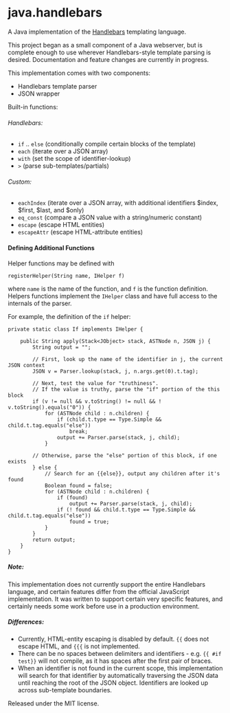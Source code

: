 java.handlebars
===============

A Java implementation of the [Handlebars] templating language. 

This project began as a small component of a Java webserver, but is complete enough to use wherever Handlebars-style template parsing is desired. Documentation and feature changes are currently in progress.

This implementation comes with two components:

* Handlebars template parser
* JSON wrapper

Built-in functions:

###### Handlebars:

* `if` .. `else` (conditionally compile certain blocks of the template)
* `each` (iterate over a JSON array)
* `with` (set the scope of identifier-lookup)
* `>` (parse sub-templates/partials)

###### Custom: 

* `eachIndex` (iterate over a JSON array, with additional identifiers $index, $first, $last, and $only)
* `eq_const` (compare a JSON value with a string/numeric constant)
* `escape` (escape HTML entities)
* `escapeAttr` (escape HTML-attribute entities)

#### Defining Additional Functions

Helper functions may be defined with

	registerHelper(String name, IHelper f)

where `name` is the name of the function, and `f` is the function definition. Helpers functions implement the `IHelper` class and have full access to the internals of the parser.

For example, the definition of the `if` helper:

	private static class If implements IHelper {

		public String apply(Stack<JObject> stack, ASTNode n, JSON j) {
			String output = "";

			// First, look up the name of the identifier in j, the current JSON context
			JSON v = Parser.lookup(stack, j, n.args.get(0).t.tag);

			// Next, test the value for "truthiness".
			// If the value is truthy, parse the "if" portion of the this block
			if (v != null && v.toString() != null && ! v.toString().equals("0")) {
				for (ASTNode child : n.children) {
					if (child.t.type == Type.Simple && child.t.tag.equals("else"))
						break;
					output += Parser.parse(stack, j, child);
				}

			// Otherwise, parse the "else" portion of this block, if one exists
			} else {
				// Search for an {{else}}, output any children after it's found
				Boolean found = false;
				for (ASTNode child : n.children) {
					if (found)
						output += Parser.parse(stack, j, child);
					if (! found && child.t.type == Type.Simple && child.t.tag.equals("else"))
						found = true;
				}
			}
			return output;
		}
	}

##### Note:

This implementation does not currently support the entire Handlebars language, and certain features differ from the official JavaScript implementation. It was written to support certain very specific features, and certainly needs some work before use in a production environment.

##### Differences:

* Currently, HTML-entity escaping is disabled by default. `{{` does not escape HTML, and `{{{` is not implemented.
* There can be no spaces between delimiters and identifiers - e.g. `{{ #if test}}` will not compile, as it has spaces after the first pair of braces.
* When an identifier is not found in the current scope, this implementation will search for that identifier by automatically traversing the JSON data until reaching the root of the JSON object. Identifiers are looked up across sub-template boundaries.

Released under the MIT license.

[Handlebars]: http://handlebarsjs.com/

